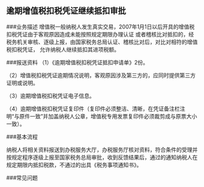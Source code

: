 ## 逾期增值税扣税凭证继续抵扣审批

###业务描述
    增值税一般纳税人发生真实交易，2007年1月1日以后开具的增值税扣税凭证由于客观原因造成未能按照规定期限办理认证
    或者稽核比对抵扣的，经税务机关审核、逐级上报，由国家税务总局认证、稽核比对后，对比对相符的增值税扣税凭证，
    允许纳税人继续抵扣其进项税额。




###报送资料
（1）《逾期增值税扣税凭证抵扣申请单》2份。

（2）增值税扣税凭证逾期情况说明，客观原因涉及第三方的，应同时提供第三方证明或说明。

（3）逾期增值税扣税凭证电子信息。

（4）逾期增值税扣税凭证复印件（复印件必须整洁、清晰，在凭证备注栏注明“与原件一致”并加盖纳税人公章，增值税专用发票复印件必须裁剪成与原票大小一致）。





###基本流程

 纳税人将相关资料报送到办税服务大厅，办税服务厅核对资料，符合条件的受理并按规定程序逐级上报至国家税务总局审批，收到反馈结果后，通过的通知纳税人在规定期限内抵扣税款，不通过的出具《税务事项通知书》。







###常见问题





